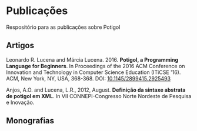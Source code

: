 Publicações
===========

Respositório para as publicações sobre Potigol

## Artigos

Leonardo R. Lucena and Márcia Lucena. 2016. __Potigol, a Programming Language for Beginners__. In Proceedings of the 2016 ACM Conference on Innovation and Technology in Computer Science Education (ITiCSE '16). ACM, New York, NY, USA, 368-368. DOI: [10.1145/2899415.2925493](http://dx.doi.org/10.1145/2899415.2925493)

Anjos, A.O. and Lucena, L.R., 2012, August. __Definição da sintaxe abstrata de potigol em XML__. In VII CONNEPI-Congresso Norte Nordeste de Pesquisa e Inovação.

## Monografias
